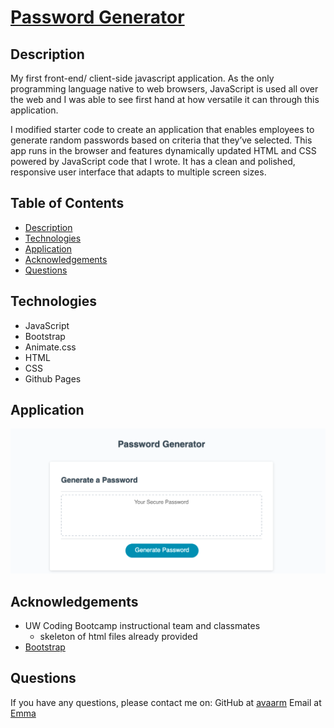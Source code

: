 # [Password Generator](https://avaarm.github.io/03-Javascript-Password-Generator/)
<!-- [![GitHub License](https://img.shields.io/badge/License-orange.svg)](Develop/License/MIT.md)
[![GitHub Test](https://img.shields.io/badge/Test-blue.svg)](#test) -->

## Description 

My first front-end/ client-side javascript application. As the only programming language native to web browsers, JavaScript is used all over the web and I was able to see first hand at how versatile it can through this application. 

I modified starter code to create an application that enables employees to generate random passwords based on criteria that they’ve selected. This app runs in the browser and features dynamically updated HTML and CSS powered by JavaScript code that I wrote. It has a clean and polished, responsive user interface that adapts to multiple screen sizes.

## Table of Contents

* [Description](#Description)
* [Technologies](#technologies)
* [Application](#Application)
* [Acknowledgements](#acknowledgements)
* [Questions](#questions)

## Technologies

* JavaScript
* Bootstrap
* Animate.css
* HTML
* CSS
* Github Pages

## Application 

![Finished Product](./assets/img.png)

## Acknowledgements

* UW Coding Bootcamp instructional team and classmates
    * skeleton of html files already provided
* [Bootstrap](https://getbootstrap.com/docs/4.1/getting-started/introduction/)


## Questions 

If you have any questions, please contact me on:
GitHub at [avaarm](https://github.com/avaarm)
Email at [Emma](mailto:emavanes95@mail.com)

